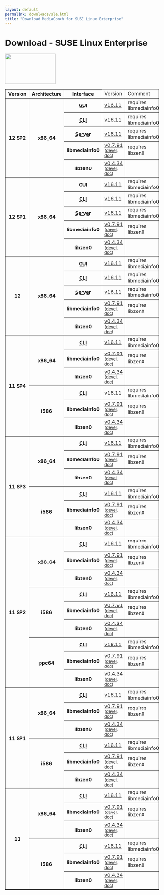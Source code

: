 ```yaml
---
layout: default
permalink: downloads/sle.html
title: "Download MediaConch for SUSE Linux Enterprise"
---
```


# Download - SUSE Linux Enterprise

<img src="/MediaConch/images/Suse.png" width="165" height="100"><br />

<table border="1">
<thead>
<tr class="table-header">
    <th>Version</th>
    <th>Architecture</th>
    <th>Interface</th>
    <td>Version</td>
    <td>Comment</td>
</tr>
</thead>
<tbody>

<tr>
    <th rowspan="5" id="12_SP2">12 SP2</th>
    <th rowspan="5" id="12_SP2.x86_64">x86_64</th>
    <th><abbr title="Graphical User Interface">GUI</abbr></th>
    <td><a href="//mediaarea.net/download/binary/mediaconch-gui/16.11/mediaconch-gui-16.11.x86_64.SLE_12_SP2.rpm">v16.11</a></td>
    <td>requires libmediainfo0</td>
</tr>
<tr>
    <th><abbr title="Command Line Interface">CLI</abbr></th>
    <td><a href="//mediaarea.net/download/binary/mediaconch/16.11/mediaconch-16.11.x86_64.SLE_12_SP2.rpm">v16.11</a></td>
    <td>requires libmediainfo0</td>
</tr>
<tr>
    <th><abbr title="Server">Server</abbr></th>
    <td><a href="//mediaarea.net/download/binary/mediaconch-server/16.11/mediaconch-server-16.11.x86_64.SLE_12_SP2.rpm">v16.11</a></td>
    <td>requires libmediainfo0</td>
</tr>
<tr>
    <th>libmediainfo0</th>
    <td><a href="//mediaarea.net/download/binary/libmediainfo0/0.7.91/libmediainfo0-0.7.91.x86_64.SLE_12_SP2.rpm">v0.7.91</a> <small>(<a href="//mediaarea.net/download/binary/libmediainfo0/0.7.91/libmediainfo-devel-0.7.91.x86_64.SLE_12_SP2.rpm">devel</a>, <a href="//mediaarea.net/download/binary/libmediainfo0/0.7.91/libmediainfo-doc-0.7.91.x86_64.SLE_12_SP2.rpm">doc</a>)</small></td>
    <td>requires libzen0</td>
</tr>
<tr>
    <th>libzen0</th>
    <td><a href="//mediaarea.net/download/binary/libzen0/0.4.34/libzen0-0.4.34.x86_64.SLE_12_SP2.rpm">v0.4.34</a> <small>(<a href="//mediaarea.net/download/binary/libzen0/0.4.34/libzen-devel-0.4.34.x86_64.SLE_12_SP2.rpm">devel</a>, <a href="//mediaarea.net/download/binary/libzen0/0.4.34/libzen-doc-0.4.34.x86_64.SLE_12_SP2.rpm">doc</a>)</small></td>
    <td>&nbsp;</td>
</tr>
<tr>
    <th rowspan="5" id="12_SP1">12 SP1</th>
    <th rowspan="5" id="12_SP1.x86_64">x86_64</th>
    <th><abbr title="Graphical User Interface">GUI</abbr></th>
    <td><a href="//mediaarea.net/download/binary/mediaconch-gui/16.11/mediaconch-gui-16.11.x86_64.SLE_12_SP1.rpm">v16.11</a></td>
    <td>requires libmediainfo0</td>
</tr>
<tr>
    <th><abbr title="Command Line Interface">CLI</abbr></th>
    <td><a href="//mediaarea.net/download/binary/mediaconch/16.11/mediaconch-16.11.x86_64.SLE_12_SP1.rpm">v16.11</a></td>
    <td>requires libmediainfo0</td>
</tr>
<tr>
    <th><abbr title="Server">Server</abbr></th>
    <td><a href="//mediaarea.net/download/binary/mediaconch-server/16.11/mediaconch-server-16.11.x86_64.SLE_12_SP1.rpm">v16.11</a></td>
    <td>requires libmediainfo0</td>
</tr>
<tr>
    <th>libmediainfo0</th>
    <td><a href="//mediaarea.net/download/binary/libmediainfo0/0.7.91/libmediainfo0-0.7.91.x86_64.SLE_12_SP1.rpm">v0.7.91</a> <small>(<a href="//mediaarea.net/download/binary/libmediainfo0/0.7.91/libmediainfo-devel-0.7.91.x86_64.SLE_12_SP1.rpm">devel</a>, <a href="//mediaarea.net/download/binary/libmediainfo0/0.7.91/libmediainfo-doc-0.7.91.x86_64.SLE_12_SP1.rpm">doc</a>)</small></td>
    <td>requires libzen0</td>
</tr>
<tr>
    <th>libzen0</th>
    <td><a href="//mediaarea.net/download/binary/libzen0/0.4.34/libzen0-0.4.34.x86_64.SLE_12_SP1.rpm">v0.4.34</a> <small>(<a href="//mediaarea.net/download/binary/libzen0/0.4.34/libzen-devel-0.4.34.x86_64.SLE_12_SP1.rpm">devel</a>, <a href="//mediaarea.net/download/binary/libzen0/0.4.34/libzen-doc-0.4.34.x86_64.SLE_12_SP1.rpm">doc</a>)</small></td>
    <td>&nbsp;</td>
</tr>
<tr>
    <th rowspan="5" id="12">12</th>
    <th rowspan="5" id="12.x86_64">x86_64</th>
    <th><abbr title="Graphical User Interface">GUI</abbr></th>
    <td><a href="//mediaarea.net/download/binary/mediaconch-gui/16.11/mediaconch-gui-16.11.x86_64.SLE_12.rpm">v16.11</a></td>
    <td>requires libmediainfo0</td>
</tr>
<tr>
    <th><abbr title="Command Line Interface">CLI</abbr></th>
    <td><a href="//mediaarea.net/download/binary/mediaconch/16.11/mediaconch-16.11.x86_64.SLE_12.rpm">v16.11</a></td>
    <td>requires libmediainfo0</td>
</tr>
<tr>
    <th><abbr title="Server">Server</abbr></th>
    <td><a href="//mediaarea.net/download/binary/mediaconch-server/16.11/mediaconch-server-16.11.x86_64.SLE_12.rpm">v16.11</a></td>
    <td>requires libmediainfo0</td>
</tr>
<tr>
    <th>libmediainfo0</th>
    <td><a href="//mediaarea.net/download/binary/libmediainfo0/0.7.91/libmediainfo0-0.7.91.x86_64.SLE_12.rpm">v0.7.91</a> <small>(<a href="//mediaarea.net/download/binary/libmediainfo0/0.7.91/libmediainfo-devel-0.7.91.x86_64.SLE_12.rpm">devel</a>, <a href="//mediaarea.net/download/binary/libmediainfo0/0.7.91/libmediainfo-doc-0.7.91.x86_64.SLE_12.rpm">doc</a>)</small></td>
    <td>requires libzen0</td>
</tr>
<tr>
    <th>libzen0</th>
    <td><a href="//mediaarea.net/download/binary/libzen0/0.4.34/libzen0-0.4.34.x86_64.SLE_12.rpm">v0.4.34</a> <small>(<a href="//mediaarea.net/download/binary/libzen0/0.4.34/libzen-devel-0.4.34.x86_64.SLE_12.rpm">devel</a>, <a href="//mediaarea.net/download/binary/libzen0/0.4.34/libzen-doc-0.4.34.x86_64.SLE_12.rpm">doc</a>)</small></td>
    <td>&nbsp;</td>
</tr>
<tr>
    <th rowspan="6" id="11_SP4">11 SP4</th>
    <th rowspan="3" id="11_SP4.x86_64">x86_64</th>
    <th><abbr title="Command Line Interface">CLI</abbr></th>
    <td><a href="//mediaarea.net/download/binary/mediaconch/16.11/mediaconch-16.11.x86_64.SLE_11_SP4.rpm">v16.11</a></td>
    <td>requires libmediainfo0</td>
</tr>
<tr>
    <th>libmediainfo0</th>
    <td><a href="//mediaarea.net/download/binary/libmediainfo0/0.7.91/libmediainfo0-0.7.91.x86_64.SLE_11_SP4.rpm">v0.7.91</a> <small>(<a href="//mediaarea.net/download/binary/libmediainfo0/0.7.91/libmediainfo-devel-0.7.91.x86_64.SLE_11_SP4.rpm">devel</a>, <a href="//mediaarea.net/download/binary/libmediainfo0/0.7.91/libmediainfo-doc-0.7.91.x86_64.SLE_11_SP4.rpm">doc</a>)</small></td>
    <td>requires libzen0</td>
</tr>
<tr>
    <th>libzen0</th>
    <td><a href="//mediaarea.net/download/binary/libzen0/0.4.34/libzen0-0.4.34.x86_64.SLE_11_SP4.rpm">v0.4.34</a> <small>(<a href="//mediaarea.net/download/binary/libzen0/0.4.34/libzen-devel-0.4.34.x86_64.SLE_11_SP4.rpm">devel</a>, <a href="//mediaarea.net/download/binary/libzen0/0.4.34/libzen-doc-0.4.34.x86_64.SLE_11_SP4.rpm">doc</a>)</small></td>
    <td>&nbsp;</td>
</tr>
<tr>
    <th rowspan="3" id="11_SP4.i586">i586</th>
    <th><abbr title="Command Line Interface">CLI</abbr></th>
    <td><a href="//mediaarea.net/download/binary/mediaconch/16.11/mediaconch-16.11.i586.SLE_11_SP4.rpm">v16.11</a></td>
    <td>requires libmediainfo0</td>
</tr>
<tr>
    <th>libmediainfo0</th>
    <td><a href="//mediaarea.net/download/binary/libmediainfo0/0.7.91/libmediainfo0-0.7.91.i586.SLE_11_SP4.rpm">v0.7.91</a> <small>(<a href="//mediaarea.net/download/binary/libmediainfo0/0.7.91/libmediainfo-devel-0.7.91.i586.SLE_11_SP4.rpm">devel</a>, <a href="//mediaarea.net/download/binary/libmediainfo0/0.7.91/libmediainfo-doc-0.7.91.i586.SLE_11_SP4.rpm">doc</a>)</small></td>
    <td>requires libzen0</td>
</tr>
<tr>
    <th>libzen0</th>
    <td><a href="//mediaarea.net/download/binary/libzen0/0.4.34/libzen0-0.4.34.i586.SLE_11_SP4.rpm">v0.4.34</a> <small>(<a href="//mediaarea.net/download/binary/libzen0/0.4.34/libzen-devel-0.4.34.i586.SLE_11_SP4.rpm">devel</a>, <a href="//mediaarea.net/download/binary/libzen0/0.4.34/libzen-doc-0.4.34.i586.SLE_11_SP4.rpm">doc</a>)</small></td>
    <td>&nbsp;</td>
</tr>
<tr>
    <th rowspan="6" id="11_SP3">11 SP3</th>
    <th rowspan="3" id="11_SP3.x86_64">x86_64</th>
    <th><abbr title="Command Line Interface">CLI</abbr></th>
    <td><a href="//mediaarea.net/download/binary/mediaconch/16.11/mediaconch-16.11.x86_64.SLE_11_SP3.rpm">v16.11</a></td>
    <td>requires libmediainfo0</td>
</tr>
<tr>
    <th>libmediainfo0</th>
    <td><a href="//mediaarea.net/download/binary/libmediainfo0/0.7.91/libmediainfo0-0.7.91.x86_64.SLE_11_SP3.rpm">v0.7.91</a> <small>(<a href="//mediaarea.net/download/binary/libmediainfo0/0.7.91/libmediainfo-devel-0.7.91.x86_64.SLE_11_SP3.rpm">devel</a>, <a href="//mediaarea.net/download/binary/libmediainfo0/0.7.91/libmediainfo-doc-0.7.91.x86_64.SLE_11_SP3.rpm">doc</a>)</small></td>
    <td>requires libzen0</td>
</tr>
<tr>
    <th>libzen0</th>
    <td><a href="//mediaarea.net/download/binary/libzen0/0.4.34/libzen0-0.4.34.x86_64.SLE_11_SP3.rpm">v0.4.34</a> <small>(<a href="//mediaarea.net/download/binary/libzen0/0.4.34/libzen-devel-0.4.34.x86_64.SLE_11_SP3.rpm">devel</a>, <a href="//mediaarea.net/download/binary/libzen0/0.4.34/libzen-doc-0.4.34.x86_64.SLE_11_SP3.rpm">doc</a>)</small></td>
    <td>&nbsp;</td>
</tr>
<tr>
    <th rowspan="3" id="11_SP3.i586">i586</th>
    <th><abbr title="Command Line Interface">CLI</abbr></th>
    <td><a href="//mediaarea.net/download/binary/mediaconch/16.11/mediaconch-16.11.i586.SLE_11_SP3.rpm">v16.11</a></td>
    <td>requires libmediainfo0</td>
</tr>
<tr>
    <th>libmediainfo0</th>
    <td><a href="//mediaarea.net/download/binary/libmediainfo0/0.7.91/libmediainfo0-0.7.91.i586.SLE_11_SP3.rpm">v0.7.91</a> <small>(<a href="//mediaarea.net/download/binary/libmediainfo0/0.7.91/libmediainfo-devel-0.7.91.i586.SLE_11_SP3.rpm">devel</a>, <a href="//mediaarea.net/download/binary/libmediainfo0/0.7.91/libmediainfo-doc-0.7.91.i586.SLE_11_SP3.rpm">doc</a>)</small></td>
    <td>requires libzen0</td>
</tr>
<tr>
    <th>libzen0</th>
    <td><a href="//mediaarea.net/download/binary/libzen0/0.4.34/libzen0-0.4.34.i586.SLE_11_SP3.rpm">v0.4.34</a> <small>(<a href="//mediaarea.net/download/binary/libzen0/0.4.34/libzen-devel-0.4.34.i586.SLE_11_SP3.rpm">devel</a>, <a href="//mediaarea.net/download/binary/libzen0/0.4.34/libzen-doc-0.4.34.i586.SLE_11_SP3.rpm">doc</a>)</small></td>
    <td>&nbsp;</td>
</tr>
<tr>
    <th rowspan="9" id="11_SP2">11 SP2</th>
    <th rowspan="3" id="11_SP2.x86_64">x86_64</th>
    <th><abbr title="Command Line Interface">CLI</abbr></th>
    <td><a href="//mediaarea.net/download/binary/mediaconch/16.11/mediaconch-16.11.x86_64.SLE_11_SP2.rpm">v16.11</a></td>
    <td>requires libmediainfo0</td>
</tr>
<tr>
    <th>libmediainfo0</th>
    <td><a href="//mediaarea.net/download/binary/libmediainfo0/0.7.91/libmediainfo0-0.7.91.x86_64.SLE_11_SP2.rpm">v0.7.91</a> <small>(<a href="//mediaarea.net/download/binary/libmediainfo0/0.7.91/libmediainfo-devel-0.7.91.x86_64.SLE_11_SP2.rpm">devel</a>, <a href="//mediaarea.net/download/binary/libmediainfo0/0.7.91/libmediainfo-doc-0.7.91.x86_64.SLE_11_SP2.rpm">doc</a>)</small></td>
    <td>requires libzen0</td>
</tr>
<tr>
    <th>libzen0</th>
    <td><a href="//mediaarea.net/download/binary/libzen0/0.4.34/libzen0-0.4.34.x86_64.SLE_11_SP2.rpm">v0.4.34</a> <small>(<a href="//mediaarea.net/download/binary/libzen0/0.4.34/libzen-devel-0.4.34.x86_64.SLE_11_SP2.rpm">devel</a>, <a href="//mediaarea.net/download/binary/libzen0/0.4.34/libzen-doc-0.4.34.x86_64.SLE_11_SP2.rpm">doc</a>)</small></td>
    <td>&nbsp;</td>
</tr>
<tr>
    <th rowspan="3" id="11_SP2.i586">i586</th>
    <th><abbr title="Command Line Interface">CLI</abbr></th>
    <td><a href="//mediaarea.net/download/binary/mediaconch/16.11/mediaconch-16.11.i586.SLE_11_SP2.rpm">v16.11</a></td>
    <td>requires libmediainfo0</td>
</tr>
<tr>
    <th>libmediainfo0</th>
    <td><a href="//mediaarea.net/download/binary/libmediainfo0/0.7.91/libmediainfo0-0.7.91.i586.SLE_11_SP2.rpm">v0.7.91</a> <small>(<a href="//mediaarea.net/download/binary/libmediainfo0/0.7.91/libmediainfo-devel-0.7.91.i586.SLE_11_SP2.rpm">devel</a>, <a href="//mediaarea.net/download/binary/libmediainfo0/0.7.91/libmediainfo-doc-0.7.91.i586.SLE_11_SP2.rpm">doc</a>)</small></td>
    <td>requires libzen0</td>
</tr>
<tr>
    <th>libzen0</th>
    <td><a href="//mediaarea.net/download/binary/libzen0/0.4.34/libzen0-0.4.34.i586.SLE_11_SP2.rpm">v0.4.34</a> <small>(<a href="//mediaarea.net/download/binary/libzen0/0.4.34/libzen-devel-0.4.34.i586.SLE_11_SP2.rpm">devel</a>, <a href="//mediaarea.net/download/binary/libzen0/0.4.34/libzen-doc-0.4.34.i586.SLE_11_SP2.rpm">doc</a>)</small></td>
    <td>&nbsp;</td>
</tr>
<tr>
    <th rowspan="3" id="11_SP2.ppc64">ppc64</th>
    <th><abbr title="Command Line Interface">CLI</abbr></th>
    <td><a href="//mediaarea.net/download/binary/mediaconch/16.11/mediaconch-16.11.ppc64.SLE_11_SP2.rpm">v16.11</a></td>
    <td>requires libmediainfo0</td>
</tr>
<tr>
    <th>libmediainfo0</th>
    <td><a href="//mediaarea.net/download/binary/libmediainfo0/0.7.91/libmediainfo0-0.7.91.ppc64.SLE_11_SP2.rpm">v0.7.91</a> <small>(<a href="//mediaarea.net/download/binary/libmediainfo0/0.7.91/libmediainfo-devel-0.7.91.ppc64.SLE_11_SP2.rpm">devel</a>, <a href="//mediaarea.net/download/binary/libmediainfo0/0.7.91/libmediainfo-doc-0.7.91.ppc64.SLE_11_SP2.rpm">doc</a>)</small></td>
    <td>requires libzen0</td>
</tr>
<tr>
    <th>libzen0</th>
    <td><a href="//mediaarea.net/download/binary/libzen0/0.4.34/libzen0-0.4.34.ppc64.SLE_11_SP2.rpm">v0.4.34</a> <small>(<a href="//mediaarea.net/download/binary/libzen0/0.4.34/libzen-devel-0.4.34.ppc64.SLE_11_SP2.rpm">devel</a>, <a href="//mediaarea.net/download/binary/libzen0/0.4.34/libzen-doc-0.4.34.ppc64.SLE_11_SP2.rpm">doc</a>)</small></td>
    <td>&nbsp;</td>
</tr>
<tr>
    <th rowspan="6" id="11_SP1">11 SP1</th>
    <th rowspan="3" id="11_SP1.x86_64">x86_64</th>
    <th><abbr title="Command Line Interface">CLI</abbr></th>
    <td><a href="//mediaarea.net/download/binary/mediaconch/16.11/mediaconch-16.11.x86_64.SLE_11_SP1.rpm">v16.11</a></td>
    <td>requires libmediainfo0</td>
</tr>
<tr>
    <th>libmediainfo0</th>
    <td><a href="//mediaarea.net/download/binary/libmediainfo0/0.7.91/libmediainfo0-0.7.91.x86_64.SLE_11_SP1.rpm">v0.7.91</a> <small>(<a href="//mediaarea.net/download/binary/libmediainfo0/0.7.91/libmediainfo-devel-0.7.91.x86_64.SLE_11_SP1.rpm">devel</a>, <a href="//mediaarea.net/download/binary/libmediainfo0/0.7.91/libmediainfo-doc-0.7.91.x86_64.SLE_11_SP1.rpm">doc</a>)</small></td>
    <td>requires libzen0</td>
</tr>
<tr>
    <th>libzen0</th>
    <td><a href="//mediaarea.net/download/binary/libzen0/0.4.34/libzen0-0.4.34.x86_64.SLE_11_SP1.rpm">v0.4.34</a> <small>(<a href="//mediaarea.net/download/binary/libzen0/0.4.34/libzen-devel-0.4.34.x86_64.SLE_11_SP1.rpm">devel</a>, <a href="//mediaarea.net/download/binary/libzen0/0.4.34/libzen-doc-0.4.34.x86_64.SLE_11_SP1.rpm">doc</a>)</small></td>
    <td>&nbsp;</td>
</tr>
<tr>
    <th rowspan="3" id="11_SP1.i586">i586</th>
    <th><abbr title="Command Line Interface">CLI</abbr></th>
    <td><a href="//mediaarea.net/download/binary/mediaconch/16.11/mediaconch-16.11.i586.SLE_11_SP1.rpm">v16.11</a></td>
    <td>requires libmediainfo0</td>
</tr>
<tr>
    <th>libmediainfo0</th>
    <td><a href="//mediaarea.net/download/binary/libmediainfo0/0.7.91/libmediainfo0-0.7.91.i586.SLE_11_SP1.rpm">v0.7.91</a> <small>(<a href="//mediaarea.net/download/binary/libmediainfo0/0.7.91/libmediainfo-devel-0.7.91.i586.SLE_11_SP1.rpm">devel</a>, <a href="//mediaarea.net/download/binary/libmediainfo0/0.7.91/libmediainfo-doc-0.7.91.i586.SLE_11_SP1.rpm">doc</a>)</small></td>
    <td>requires libzen0</td>
</tr>
<tr>
    <th>libzen0</th>
    <td><a href="//mediaarea.net/download/binary/libzen0/0.4.34/libzen0-0.4.34.i586.SLE_11_SP1.rpm">v0.4.34</a> <small>(<a href="//mediaarea.net/download/binary/libzen0/0.4.34/libzen-devel-0.4.34.i586.SLE_11_SP1.rpm">devel</a>, <a href="//mediaarea.net/download/binary/libzen0/0.4.34/libzen-doc-0.4.34.i586.SLE_11_SP1.rpm">doc</a>)</small></td>
    <td>&nbsp;</td>
</tr>
<tr>
    <th rowspan="6" id="11">11</th>
    <th rowspan="3" id="11.x86_64">x86_64</th>
    <th><abbr title="Command Line Interface">CLI</abbr></th>
    <td><a href="//mediaarea.net/download/binary/mediaconch/16.11/mediaconch-16.11.x86_64.SLE_11.rpm">v16.11</a></td>
    <td>requires libmediainfo0</td>
</tr>
<tr>
    <th>libmediainfo0</th>
    <td><a href="//mediaarea.net/download/binary/libmediainfo0/0.7.91/libmediainfo0-0.7.91.x86_64.SLE_11.rpm">v0.7.91</a> <small>(<a href="//mediaarea.net/download/binary/libmediainfo0/0.7.91/libmediainfo-devel-0.7.91.x86_64.SLE_11.rpm">devel</a>, <a href="//mediaarea.net/download/binary/libmediainfo0/0.7.91/libmediainfo-doc-0.7.91.x86_64.SLE_11.rpm">doc</a>)</small></td>
    <td>requires libzen0</td>
</tr>
<tr>
    <th>libzen0</th>
    <td><a href="//mediaarea.net/download/binary/libzen0/0.4.34/libzen0-0.4.34.x86_64.SLE_11.rpm">v0.4.34</a> <small>(<a href="//mediaarea.net/download/binary/libzen0/0.4.34/libzen-devel-0.4.34.x86_64.SLE_11.rpm">devel</a>, <a href="//mediaarea.net/download/binary/libzen0/0.4.34/libzen-doc-0.4.34.x86_64.SLE_11.rpm">doc</a>)</small></td>
    <td>&nbsp;</td>
</tr>
<tr>
    <th rowspan="3" id="11.i586">i586</th>
    <th><abbr title="Command Line Interface">CLI</abbr></th>
    <td><a href="//mediaarea.net/download/binary/mediaconch/16.11/mediaconch-16.11.i586.SLE_11.rpm">v16.11</a></td>
    <td>requires libmediainfo0</td>
</tr>
<tr>
    <th>libmediainfo0</th>
    <td><a href="//mediaarea.net/download/binary/libmediainfo0/0.7.91/libmediainfo0-0.7.91.i586.SLE_11.rpm">v0.7.91</a> <small>(<a href="//mediaarea.net/download/binary/libmediainfo0/0.7.91/libmediainfo-devel-0.7.91.i586.SLE_11.rpm">devel</a>, <a href="//mediaarea.net/download/binary/libmediainfo0/0.7.91/libmediainfo-doc-0.7.91.i586.SLE_11.rpm">doc</a>)</small></td>
    <td>requires libzen0</td>
</tr>
<tr>
    <th>libzen0</th>
    <td><a href="//mediaarea.net/download/binary/libzen0/0.4.34/libzen0-0.4.34.i586.SLE_11.rpm">v0.4.34</a> <small>(<a href="//mediaarea.net/download/binary/libzen0/0.4.34/libzen-devel-0.4.34.i586.SLE_11.rpm">devel</a>, <a href="//mediaarea.net/download/binary/libzen0/0.4.34/libzen-doc-0.4.34.i586.SLE_11.rpm">doc</a>)</small></td>
    <td>&nbsp;</td>
</tr>
</tbody>
</table>
